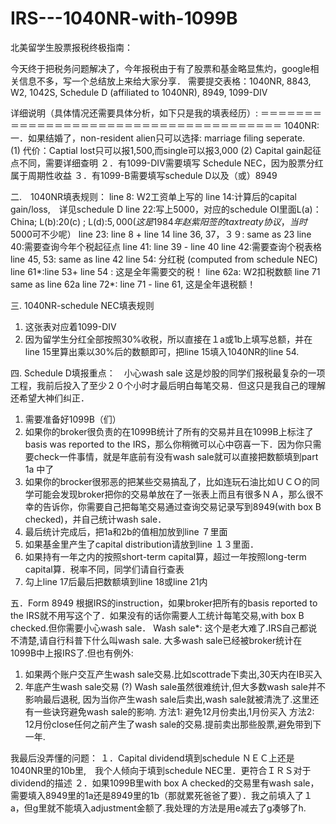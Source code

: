 # IRS---1040NR-with-1099B
北美留学生股票报税终极指南：

今天终于把税务问题解决了，今年报税由于有了股票和基金略显焦灼，google相关信息不多，写一个总结放上来给大家分享．
需要提交表格：1040NR, 8843, W2, 1042S, Schedule D (affiliated to 1040NR), 8949, 1099-DIV


详细说明（具体情况还需要具体分析，如下只是我的填表经历）:
＝＝＝＝＝＝＝＝＝＝＝＝＝＝＝＝＝＝＝＝＝＝＝＝＝＝＝＝＝＝＝＝＝＝＝＝＝＝
1040NR:
一．如果结婚了，non-resident alien只可以选择: marriage filing seperate.　
(1) 代价：Captial lost只可以报1,500,而single可以报3,000
(2) Capital gain起征点不同，需要详细查明
２．有1099-DIV需要填写 Schedule NEC，因为股票分红属于周期性收益
３．有1099-B需要填写schedule D以及（或）8949

二.　1040NR填表规则：
line 8: Ｗ2工资单上写的
line 14:计算后的capital gain/loss,　详见schedule D
line 22:写上5000，对应的schedule OI里面L(a)：China; L(b):20(c) ; L(d):$5,000 (这是1984年赵紫阳签的tax treaty协议，当时$5000可不少呢）
line 23: line 8 + line 14
line 36, 37，３９: same as 23
line 40:需要查询今年个税起征点
line 41: line 39 - line 40
line 42:需要查询个税表格
line 45, 53: same as line 42
line 54: 分红税 (computed from schedule NEC)
line 61*:line 53+ line 54 : 这是全年需要交的税！
line 62a: W2扣税数额
line 71 same as line 62a
line 72*: line 71 - line 61, 这是全年退税额！

三. 1040NR-schedule NEC填表规则
1. 这张表对应着1099-DIV
2. 因为留学生分红全部按照30%收税，所以直接在１a或1b上填写总额，并在line 15里算出乘以30%后的数额即可，把line 15填入1040NR的line 54.

四. Schedule D填报重点：　小心wash sale
这是炒股的同学们报税最复杂的一项工程，我前后投入了至少２０个小时才最后明白每笔交易．但这只是我自己的理解还希望大神们纠正．
1. 需要准备好1099B（们）
2. 如果你的broker很负责的在1099B统计了所有的交易并且在1099B上标注了basis was reported to the IRS，那么你稍微可以心中窃喜一下．因为你只需要check一件事情，就是年底前有没有wash sale就可以直接把数额填到part 1a 中了
3. 如果你的brocker很邪恶的把某些交易搞乱了，比如连玩石油比如ＵＣＯ的同学可能会发现broker把你的交易单放在了一张表上而且有很多ＮＡ，那么很不幸的告诉你，你需要自己把每笔交易通过查询交易记录写到8949(with box B checked)，并自己统计wash sale．
4. 最后统计完成后，把1a和2b的值相加放到line ７里面
5. 如果基金里产生了capital distribution请放到line １３里面．
6. 如果持有一年之内的按照short-term capital算，超过一年按照long-term capital算．税率不同，同学们请自行查表
7. 勾上line 17后最后把数额填到line 18或line 21内

五．Form 8949
根据IRS的instruction，如果broker把所有的basis reported to the IRS就不用写这个了．如果没有的话你需要人工统计每笔交易,with box B checked.但你需要小心wash sale．
Wash sale*:
这个是老大难了.IRS自己都说不清楚,请自行科普下什么叫wash sale. 大多wash sale已经被broker统计在1099B中上报IRS了.但也有例外:
1. 如果两个账户交互产生wash sale交易.比如scottrade下卖出,30天内在IB买入
2. 年底产生wash sale交易 (?)
Wash sale虽然很难统计,但大多数wash sale并不影响最后退税, 因为当你产生wash sale后卖出,wash sale就被清洗了.这里还有一些诀窍避免wash sale的影响.
方法1: 避免12月份卖出,1月份买入
方法2: 12月份close任何之前产生了wash sale的交易.提前卖出那些股票,避免带到下一年.

我最后没弄懂的问题：
１．Capital dividend填到schedule ＮＥＣ上还是1040NR里的10b里,　我个人倾向于填到schedule NEC里．更符合ＩＲＳ对于dividend的描述
２．如果1099B里with box A checked的交易里有wash sale，需要填入8949里的1a还是8949里的1b（那就累死爸爸了要）．我之前填入了１a，但g里就不能填入adjustment金额了.我处理的方法是用e减去了g凑够了h.

